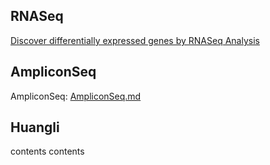 ## RNASeq
[Discover differentially expressed genes by RNASeq Analysis](./RNASeq.md)
## AmpliconSeq
AmpliconSeq: [AmpliconSeq.md](./AmpliconSeq.md)
## Huangli
contents
contents
